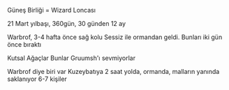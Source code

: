 Güneş Birliği = Wizard Loncası
  
  21 Mart yılbaşı, 360gün, 30 günden 12 ay
  
  Warbrof, 3-4 hafta önce sağ kolu Sessiz ile ormandan geldi.
  	Bunları iki gün önce bıraktı
  
  Kutsal Ağaçlar
  	Bunlar Gruumsh'ı sevmiyorlar
  		
  Warbrof diye biri var
  	Kuzeybatıya 2 saat yolda, ormanda, malların yanında saklanıyor
  	6-7 kişiler